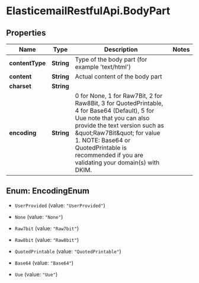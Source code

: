 # ElasticemailRestfulApi.BodyPart

## Properties
Name | Type | Description | Notes
------------ | ------------- | ------------- | -------------
**contentType** | **String** | Type of the body part (for example &#39;text/html&#39;) | 
**content** | **String** | Actual content of the body part | 
**charset** | **String** |  | 
**encoding** | **String** | 0 for None, 1 for Raw7Bit, 2 for Raw8Bit, 3 for QuotedPrintable, 4 for Base64 (Default), 5 for Uue note that you can also provide the text version such as \&quot;Raw7Bit\&quot; for value 1. NOTE: Base64 or QuotedPrintable is recommended if you are validating your domain(s) with DKIM. | 


<a name="EncodingEnum"></a>
## Enum: EncodingEnum


* `UserProvided` (value: `"UserProvided"`)

* `None` (value: `"None"`)

* `Raw7bit` (value: `"Raw7bit"`)

* `Raw8bit` (value: `"Raw8bit"`)

* `QuotedPrintable` (value: `"QuotedPrintable"`)

* `Base64` (value: `"Base64"`)

* `Uue` (value: `"Uue"`)




